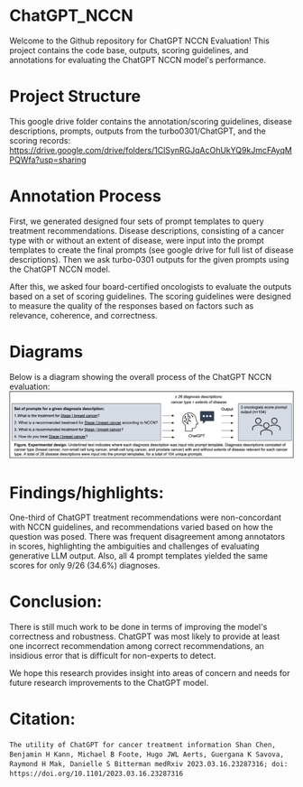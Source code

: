 # ChatGPT_NCCN
Welcome to the Github repository for ChatGPT NCCN Evaluation! This project contains the code base, outputs, scoring guidelines, and annotations for evaluating the ChatGPT NCCN model's performance.

# Project Structure

This google drive folder contains the annotation/scoring guidelines, disease descriptions, prompts, outputs from the turbo0301/ChatGPT, and the scoring records:
https://drive.google.com/drive/folders/1ClSynRGJqAcOhUkYQ9kJmcFAyqMPQWfa?usp=sharing

# Annotation Process

First, we generated designed four sets of prompt templates to query treatment recommendations. Disease descriptions, consisting of a cancer type with or without an extent of disease, were input into the prompt templates to create the final prompts (see google drive for full list of disease descriptions). Then we ask turbo-0301 outputs for the given prompts using the ChatGPT NCCN model. 

After this, we asked four board-certified oncologists to evaluate the outputs based on a set of scoring guidelines. The scoring guidelines were designed to measure the quality of the responses based on factors such as relevance, coherence, and correctness.

# Diagrams

Below is a diagram showing the overall process of the ChatGPT NCCN evaluation:
![ChatGPT NCCN Evaluation Diagram](diagram.png)


# Findings/highlights:

One-third of ChatGPT treatment recommendations were non-concordant with NCCN guidelines, and recommendations varied based on how the question was posed. There was frequent disagreement among annotators in scores, highlighting the ambiguities and challenges of evaluating generative LLM output. Also, all 4 prompt templates yielded the same scores for only 9/26 (34.6%) diagnoses.


# Conclusion:

There is still much work to be done in terms of improving the model's correctness and robustness. ChatGPT was most likely to provide at least one incorrect recommendation among correct recommendations, an insidious error that is difficult for non-experts to detect. 

We hope this research provides insight into areas of concern and needs for future research improvements to the ChatGPT model.


# Citation:
  `The utility of ChatGPT for cancer treatment information
Shan Chen, Benjamin H Kann, Michael B Foote, Hugo JWL Aerts, Guergana K Savova, Raymond H Mak, Danielle S Bitterman
medRxiv 2023.03.16.23287316; doi: https://doi.org/10.1101/2023.03.16.23287316`
